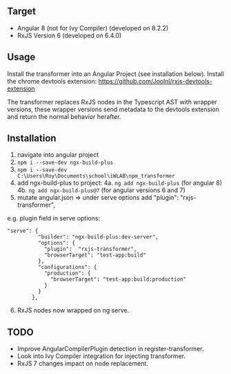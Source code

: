 ## Target
* Angular 8 (not for Ivy Compiler) (developed on 8.2.2)
* RxJS Version 6 (developed on 6.4.0)

## Usage
Install the transformer into an Angular Project (see installation below).
Install the chrome devtools extension: https://github.com/Joolnl/rxjs-devtools-extension

The transformer replaces RxJS nodes in the Typescript AST with wrapper versions,
these wrapper versions send metadata to the devtools extension and return the normal
behavior herafter.

## Installation
1. navigate into angular project
2. ```npm i --save-dev ngx-build-plus```
3. ```npm i --save-dev C:\Users\Roy\Documents\school\iWLAB\npm_transformer```
4. add ngx-build-plus to project:
4a. ```ng add ngx-build-plus``` (for angular 8)
4b. ```ng add ngx-build-plus@7``` (for angular versions 6 and 7)
5. mutate angular.json => under serve options add "plugin":  "rxjs-transformer",

e.g. plugin field in serve options:

```
"serve": {
          "builder": "ngx-build-plus:dev-server",
          "options": {
            "plugin":  "rxjs-transformer",
            "browserTarget": "test-app:build"
          },
          "configurations": {
            "production": {
              "browserTarget": "test-app:build:production"
            }
          }
        },
``` 

6. RxJS nodes now wrapped on ng serve.

## TODO
* Improve AngularCompilerPlugin detection in register-transformer.
* Look into Ivy Compiler integration for injecting transformer.
* RxJS 7 changes impact on node replacement.
